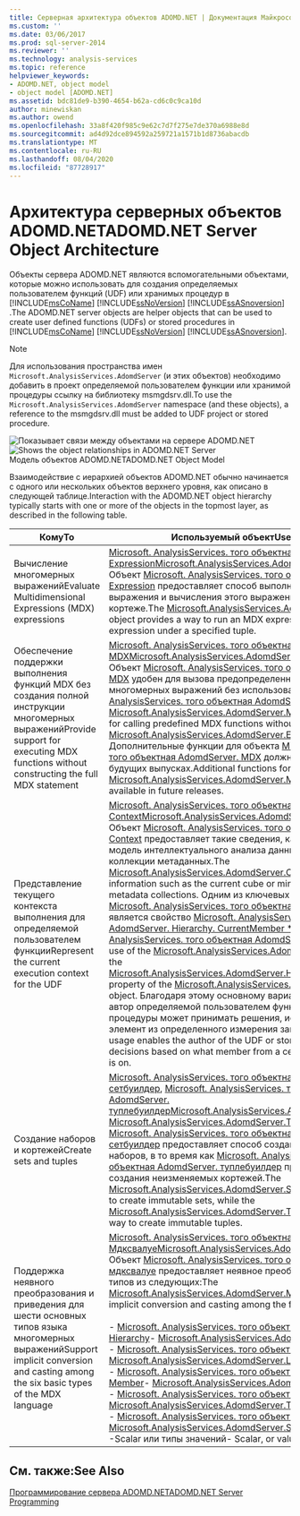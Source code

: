 ```yaml
---
title: Серверная архитектура объектов ADOMD.NET | Документация Майкрософт
ms.custom: ''
ms.date: 03/06/2017
ms.prod: sql-server-2014
ms.reviewer: ''
ms.technology: analysis-services
ms.topic: reference
helpviewer_keywords:
- ADOMD.NET, object model
- object model [ADOMD.NET]
ms.assetid: bdc81de9-b390-4654-b62a-cd6c0c9ca10d
author: minewiskan
ms.author: owend
ms.openlocfilehash: 33a8f420f985c9e62c7d7f275e7de370a6988e8d
ms.sourcegitcommit: ad4d92dce894592a259721a1571b1d8736abacdb
ms.translationtype: MT
ms.contentlocale: ru-RU
ms.lasthandoff: 08/04/2020
ms.locfileid: "87728917"
---
```

# <a name="adomdnet-server-object-architecture"></a><span data-ttu-id="1e1ff-102">Архитектура серверных объектов ADOMD.NET</span><span class="sxs-lookup"><span data-stu-id="1e1ff-102">ADOMD.NET Server Object Architecture</span></span>
  <span data-ttu-id="1e1ff-103">Объекты сервера ADOMD.NET являются вспомогательными объектами, которые можно использовать для создания определяемых пользователем функций (UDF) или хранимых процедур в [!INCLUDE[msCoName](../../includes/msconame-md.md)] [!INCLUDE[ssNoVersion](../../includes/ssnoversion-md.md)] [!INCLUDE[ssASnoversion](../../includes/ssasnoversion-md.md)] .</span><span class="sxs-lookup"><span data-stu-id="1e1ff-103">The ADOMD.NET server objects are helper objects that can be used to create user defined functions (UDFs) or stored procedures in [!INCLUDE[msCoName](../../includes/msconame-md.md)] [!INCLUDE[ssNoVersion](../../includes/ssnoversion-md.md)] [!INCLUDE[ssASnoversion](../../includes/ssasnoversion-md.md)].</span></span>  
  
> [!NOTE]  
>  <span data-ttu-id="1e1ff-104">Для использования пространства имен `Microsoft.AnalysisServices.AdomdServer` (и этих объектов) необходимо добавить в проект определяемой пользователем функции или хранимой процедуры ссылку на библиотеку msmgdsrv.dll.</span><span class="sxs-lookup"><span data-stu-id="1e1ff-104">To use the `Microsoft.AnalysisServices.AdomdServer` namespace (and these objects), a reference to the msmgdsrv.dll must be added to UDF project or stored procedure.</span></span>  
  
 <span data-ttu-id="1e1ff-105">![Показывает связи между объектами на сервере ADOMD.NET](../../analysis-services/dev-guide/media/adomdnetserverobjectmodel.gif "Показывает связи между объектами на сервере ADOMD.NET")</span><span class="sxs-lookup"><span data-stu-id="1e1ff-105">![Shows the object relationships in ADOMD.NET Server](../../analysis-services/dev-guide/media/adomdnetserverobjectmodel.gif "Shows the object relationships in ADOMD.NET Server")</span></span>  
<span data-ttu-id="1e1ff-106">Модель объектов ADOMD.NET</span><span class="sxs-lookup"><span data-stu-id="1e1ff-106">ADOMD.NET Object Model</span></span>  
  
 <span data-ttu-id="1e1ff-107">Взаимодействие с иерархией объектов ADOMD.NET обычно начинается с одного или нескольких объектов верхнего уровня, как описано в следующей таблице.</span><span class="sxs-lookup"><span data-stu-id="1e1ff-107">Interaction with the ADOMD.NET object hierarchy typically starts with one or more of the objects in the topmost layer, as described in the following table.</span></span>  
  
|<span data-ttu-id="1e1ff-108">Кому</span><span class="sxs-lookup"><span data-stu-id="1e1ff-108">To</span></span>|<span data-ttu-id="1e1ff-109">Используемый объект</span><span class="sxs-lookup"><span data-stu-id="1e1ff-109">Use this object</span></span>|  
|--------|---------------------|  
|<span data-ttu-id="1e1ff-110">Вычисление многомерных выражений</span><span class="sxs-lookup"><span data-stu-id="1e1ff-110">Evaluate Multidimensional Expressions (MDX) expressions</span></span>|<span data-ttu-id="1e1ff-111">[Microsoft. AnalysisServices. того объектная AdomdServer. Expression](/previous-versions/sql/sql-server-2014/ms143609(v=sql.120))</span><span class="sxs-lookup"><span data-stu-id="1e1ff-111">[Microsoft.AnalysisServices.AdomdServer.Expression](/previous-versions/sql/sql-server-2014/ms143609(v=sql.120))</span></span><br /> <span data-ttu-id="1e1ff-112">Объект [Microsoft. AnalysisServices. того объектная AdomdServer. Expression](/previous-versions/sql/sql-server-2014/ms143609(v=sql.120)) предоставляет способ выполнения многомерного выражения и вычисления этого выражения в указанном кортеже.</span><span class="sxs-lookup"><span data-stu-id="1e1ff-112">The [Microsoft.AnalysisServices.AdomdServer.Expression](/previous-versions/sql/sql-server-2014/ms143609(v=sql.120)) object provides a way to run an MDX expression and evaluate that expression under a specified tuple.</span></span>|  
|<span data-ttu-id="1e1ff-113">Обеспечение поддержки выполнения функций MDX без создания полной инструкции многомерных выражений</span><span class="sxs-lookup"><span data-stu-id="1e1ff-113">Provide support for executing MDX functions without constructing the full MDX statement</span></span>|<span data-ttu-id="1e1ff-114">[Microsoft. AnalysisServices. того объектная AdomdServer. MDX](/previous-versions/sql/sql-server-2014/ms143616(v=sql.120))</span><span class="sxs-lookup"><span data-stu-id="1e1ff-114">[Microsoft.AnalysisServices.AdomdServer.MDX](/previous-versions/sql/sql-server-2014/ms143616(v=sql.120))</span></span><br /> <span data-ttu-id="1e1ff-115">Объект [Microsoft. AnalysisServices. того объектная AdomdServer. MDX](/previous-versions/sql/sql-server-2014/ms143616(v=sql.120)) удобен для вызова предопределенных функций многомерных выражений без использования объекта [Microsoft. AnalysisServices. того объектная AdomdServer. Expression](/previous-versions/sql/sql-server-2014/ms143609(v=sql.120)) .</span><span class="sxs-lookup"><span data-stu-id="1e1ff-115">The [Microsoft.AnalysisServices.AdomdServer.MDX](/previous-versions/sql/sql-server-2014/ms143616(v=sql.120)) object is convenient for calling predefined MDX functions without using the [Microsoft.AnalysisServices.AdomdServer.Expression](/previous-versions/sql/sql-server-2014/ms143609(v=sql.120)) object.</span></span> <span data-ttu-id="1e1ff-116">Дополнительные функции для объекта [Microsoft. AnalysisServices. того объектная AdomdServer. MDX](/previous-versions/sql/sql-server-2014/ms143616(v=sql.120)) должны быть доступны в будущих выпусках.</span><span class="sxs-lookup"><span data-stu-id="1e1ff-116">Additional functions for the [Microsoft.AnalysisServices.AdomdServer.MDX](/previous-versions/sql/sql-server-2014/ms143616(v=sql.120)) object should be available in future releases.</span></span>|  
|<span data-ttu-id="1e1ff-117">Представление текущего контекста выполнения для определяемой пользователем функции</span><span class="sxs-lookup"><span data-stu-id="1e1ff-117">Represent the current execution context for the UDF</span></span>|<span data-ttu-id="1e1ff-118">[Microsoft. AnalysisServices. того объектная AdomdServer. Context](/previous-versions/sql/sql-server-2014/ms143353(v=sql.120))</span><span class="sxs-lookup"><span data-stu-id="1e1ff-118">[Microsoft.AnalysisServices.AdomdServer.Context](/previous-versions/sql/sql-server-2014/ms143353(v=sql.120))</span></span><br /> <span data-ttu-id="1e1ff-119">Объект [Microsoft. AnalysisServices. того объектная AdomdServer. Context](/previous-versions/sql/sql-server-2014/ms143353(v=sql.120)) предоставляет такие сведения, как текущий куб или модель интеллектуального анализа данных и различные коллекции метаданных.</span><span class="sxs-lookup"><span data-stu-id="1e1ff-119">The [Microsoft.AnalysisServices.AdomdServer.Context](/previous-versions/sql/sql-server-2014/ms143353(v=sql.120)) object exposes information such as the current cube or mining model and various metadata collections.</span></span> <span data-ttu-id="1e1ff-120">Одним из ключевых использования объекта [Microsoft. AnalysisServices. того объектная AdomdServer. Context](/previous-versions/sql/sql-server-2014/ms143353(v=sql.120)) является свойство [Microsoft. AnalysisServices. того объектная AdomdServer. Hierarchy. CurrentMember \*](/previous-versions/sql/sql-server-2014/ms137044(v=sql.120)) объекта [Microsoft. AnalysisServices. того объектная AdomdServer. Hierarchy](/previous-versions/sql/sql-server-2014/ms143578(v=sql.120)) .</span><span class="sxs-lookup"><span data-stu-id="1e1ff-120">One key use of the [Microsoft.AnalysisServices.AdomdServer.Context](/previous-versions/sql/sql-server-2014/ms143353(v=sql.120)) object is the [Microsoft.AnalysisServices.AdomdServer.Hierarchy.CurrentMember\*](/previous-versions/sql/sql-server-2014/ms137044(v=sql.120)) property of the [Microsoft.AnalysisServices.AdomdServer.Hierarchy](/previous-versions/sql/sql-server-2014/ms143578(v=sql.120)) object.</span></span> <span data-ttu-id="1e1ff-121">Благодаря этому основному варианту использования автор определяемой пользователем функции или хранимой процедуры может принимать решения, исходя из того, какой элемент из определенного измерения запроса включен.</span><span class="sxs-lookup"><span data-stu-id="1e1ff-121">This key usage enables the author of the UDF or stored procedure to make decisions based on what member from a certain dimension the query is on.</span></span>|  
|<span data-ttu-id="1e1ff-122">Создание наборов и кортежей</span><span class="sxs-lookup"><span data-stu-id="1e1ff-122">Create sets and tuples</span></span>|<span data-ttu-id="1e1ff-123">[Microsoft. AnalysisServices. того объектная AdomdServer. сетбуилдер](/previous-versions/sql/sql-server-2014/ms144510(v=sql.120)), [Microsoft. AnalysisServices. того объектная AdomdServer. туплебуилдер](/previous-versions/sql/sql-server-2014/ms145407(v=sql.120))</span><span class="sxs-lookup"><span data-stu-id="1e1ff-123">[Microsoft.AnalysisServices.AdomdServer.SetBuilder](/previous-versions/sql/sql-server-2014/ms144510(v=sql.120)), [Microsoft.AnalysisServices.AdomdServer.TupleBuilder](/previous-versions/sql/sql-server-2014/ms145407(v=sql.120))</span></span><br /> <span data-ttu-id="1e1ff-124">[Microsoft. AnalysisServices. того объектная AdomdServer. сетбуилдер](/previous-versions/sql/sql-server-2014/ms144510(v=sql.120)) предоставляет способ создания неизменяемых наборов, в то время как [Microsoft. AnalysisServices. того объектная AdomdServer. туплебуилдер](/previous-versions/sql/sql-server-2014/ms145407(v=sql.120)) предоставляет способ создания неизменяемых кортежей.</span><span class="sxs-lookup"><span data-stu-id="1e1ff-124">The [Microsoft.AnalysisServices.AdomdServer.SetBuilder](/previous-versions/sql/sql-server-2014/ms144510(v=sql.120)) provides a way to create immutable sets, while the [Microsoft.AnalysisServices.AdomdServer.TupleBuilder](/previous-versions/sql/sql-server-2014/ms145407(v=sql.120)) provides a way to create immutable tuples.</span></span>|  
|<span data-ttu-id="1e1ff-125">Поддержка неявного преобразования и приведения для шести основных типов языка многомерных выражений</span><span class="sxs-lookup"><span data-stu-id="1e1ff-125">Support implicit conversion and casting among the six basic types of the MDX language</span></span>|<span data-ttu-id="1e1ff-126">[Microsoft. AnalysisServices. того объектная AdomdServer. Мдксвалуе](/previous-versions/sql/sql-server-2014/ms143573(v=sql.120))</span><span class="sxs-lookup"><span data-stu-id="1e1ff-126">[Microsoft.AnalysisServices.AdomdServer.MDXValue](/previous-versions/sql/sql-server-2014/ms143573(v=sql.120))</span></span><br /> <span data-ttu-id="1e1ff-127">Объект [Microsoft. AnalysisServices. того объектная AdomdServer. мдксвалуе](/previous-versions/sql/sql-server-2014/ms143573(v=sql.120)) предоставляет неявное преобразование и приведение типов из следующих:</span><span class="sxs-lookup"><span data-stu-id="1e1ff-127">The [Microsoft.AnalysisServices.AdomdServer.MDXValue](/previous-versions/sql/sql-server-2014/ms143573(v=sql.120)) object provides implicit conversion and casting among the following types:</span></span><br /><br /> <span data-ttu-id="1e1ff-128">-   [Microsoft. AnalysisServices. того объектная AdomdServer. Hierarchy](/previous-versions/sql/sql-server-2014/ms143578(v=sql.120))</span><span class="sxs-lookup"><span data-stu-id="1e1ff-128">-   [Microsoft.AnalysisServices.AdomdServer.Hierarchy](/previous-versions/sql/sql-server-2014/ms143578(v=sql.120))</span></span><br /><span data-ttu-id="1e1ff-129">-   [Microsoft. AnalysisServices. того объектная AdomdServer. Level](/previous-versions/sql/sql-server-2014/ms143581(v=sql.120))</span><span class="sxs-lookup"><span data-stu-id="1e1ff-129">-   [Microsoft.AnalysisServices.AdomdServer.Level](/previous-versions/sql/sql-server-2014/ms143581(v=sql.120))</span></span><br /><span data-ttu-id="1e1ff-130">-   [Microsoft. AnalysisServices. того объектная AdomdServer. Member](/previous-versions/sql/sql-server-2014/ms143820(v=sql.120))</span><span class="sxs-lookup"><span data-stu-id="1e1ff-130">-   [Microsoft.AnalysisServices.AdomdServer.Member](/previous-versions/sql/sql-server-2014/ms143820(v=sql.120))</span></span><br /><span data-ttu-id="1e1ff-131">-   [Microsoft. AnalysisServices. того объектная AdomdServer. Tuple](/previous-versions/sql/sql-server-2014/ms145330(v=sql.120))</span><span class="sxs-lookup"><span data-stu-id="1e1ff-131">-   [Microsoft.AnalysisServices.AdomdServer.Tuple](/previous-versions/sql/sql-server-2014/ms145330(v=sql.120))</span></span><br /><span data-ttu-id="1e1ff-132">-   [Microsoft. AnalysisServices. того объектная AdomdServer. Set](/previous-versions/sql/sql-server-2014/ms144530(v=sql.120))</span><span class="sxs-lookup"><span data-stu-id="1e1ff-132">-   [Microsoft.AnalysisServices.AdomdServer.Set](/previous-versions/sql/sql-server-2014/ms144530(v=sql.120))</span></span><br /><span data-ttu-id="1e1ff-133">-Scalar или типы значений</span><span class="sxs-lookup"><span data-stu-id="1e1ff-133">-   Scalar, or value types</span></span>|  
  
## <a name="see-also"></a><span data-ttu-id="1e1ff-134">См. также:</span><span class="sxs-lookup"><span data-stu-id="1e1ff-134">See Also</span></span>  
 [<span data-ttu-id="1e1ff-135">Программирование сервера ADOMD.NET</span><span class="sxs-lookup"><span data-stu-id="1e1ff-135">ADOMD.NET Server Programming</span></span>](https://docs.microsoft.com/bi-reference/adomd/multidimensional-models-adomd-net-server/adomd-net-server-programming)  
  
  
